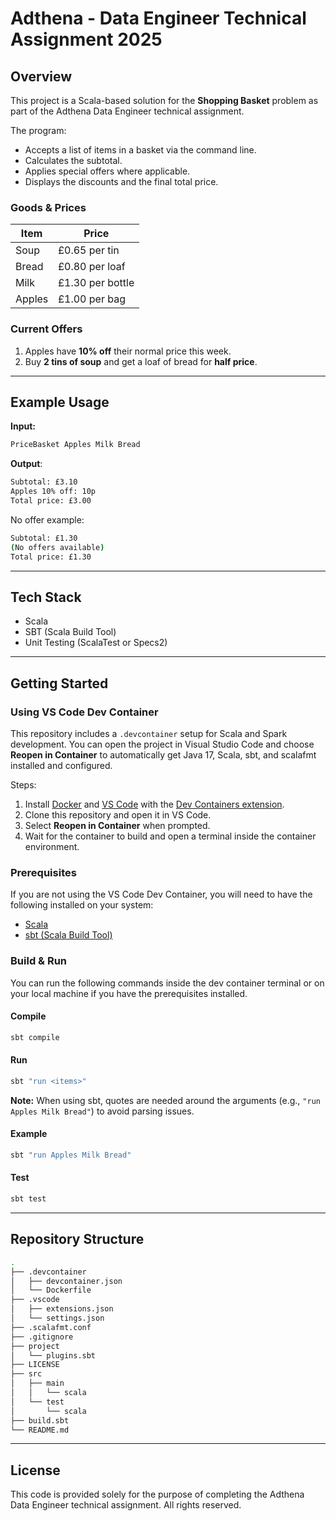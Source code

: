 # Adthena - Data Engineer Technical Assignment 2025

## Overview
This project is a Scala-based solution for the **Shopping Basket** problem as part of the Adthena Data Engineer technical assignment.

The program:
- Accepts a list of items in a basket via the command line.
- Calculates the subtotal.
- Applies special offers where applicable.
- Displays the discounts and the final total price.

### Goods & Prices
| Item   | Price  |
|--------|--------|
| Soup   | £0.65 per tin |
| Bread  | £0.80 per loaf |
| Milk   | £1.30 per bottle |
| Apples | £1.00 per bag |

### Current Offers
1. Apples have **10% off** their normal price this week.
2. Buy **2 tins of soup** and get a loaf of bread for **half price**.

---

## Example Usage

**Input:**
```bash
PriceBasket Apples Milk Bread
```
**Output**:
```bash
Subtotal: £3.10
Apples 10% off: 10p
Total price: £3.00
```
No offer example:
```bash
Subtotal: £1.30
(No offers available)
Total price: £1.30
```

---

## Tech Stack
- Scala
- SBT (Scala Build Tool)
- Unit Testing (ScalaTest or Specs2)

---

## Getting Started

### Using VS Code Dev Container

This repository includes a `.devcontainer` setup for Scala and Spark development. You can open the project in Visual Studio Code and choose **Reopen in Container** to automatically get Java 17, Scala, sbt, and scalafmt installed and configured.

Steps:
1. Install [Docker](https://www.docker.com/get-started) and [VS Code](https://code.visualstudio.com/) with the [Dev Containers extension](https://marketplace.visualstudio.com/items?itemName=ms-vscode-remote.remote-containers).
2. Clone this repository and open it in VS Code.
3. Select **Reopen in Container** when prompted.
4. Wait for the container to build and open a terminal inside the container environment.

### Prerequisites

If you are not using the VS Code Dev Container, you will need to have the following installed on your system:

- [Scala](https://www.scala-lang.org/download/)
- [sbt (Scala Build Tool)](https://www.scala-sbt.org/download.html)

### Build & Run

You can run the following commands inside the dev container terminal or on your local machine if you have the prerequisites installed.

#### Compile
```bash
sbt compile
```

#### Run
```bash
sbt "run <items>"
```

**Note:** When using sbt, quotes are needed around the arguments (e.g., `"run Apples Milk Bread"`) to avoid parsing issues.

#### Example
```bash
sbt "run Apples Milk Bread"
```

#### Test
```bash
sbt test
```

---

## Repository Structure

```bash
.
├── .devcontainer
│   ├── devcontainer.json
│   └── Dockerfile
├── .vscode
│   ├── extensions.json
│   └── settings.json
├── .scalafmt.conf
├── .gitignore
├── project
│   └── plugins.sbt
├── LICENSE
├── src
│   ├── main
│   │   └── scala
│   └── test
│       └── scala
├── build.sbt
└── README.md
```

---

## License

This code is provided solely for the purpose of completing the Adthena Data Engineer technical assignment.
All rights reserved.
